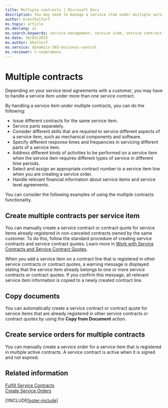 ```yaml
---
title: Multiple contracts | Microsoft Docs
description: You may need to manage a service item under multiple service contracts based on your agreements with customers.
author: brentholtorf
ms.topic: article
ms.devlang: al
ms.search.keywords: service management, service item, service contract, service order, service level agreement, SLA, multiple contracts
ms.date: 10/03/2025
ms.author: bholtorf
ms.service: dynamics-365-business-central
ms.reviewer: v-soumramani
---
```


# Multiple contracts

Depending on your service level agreements with a customer, you may have to handle a service item under more than one service contract.  
  
By handling a service item under multiple contracts, you can do the following:  
  
* Issue different contracts for the same service item.  
* Service parts separately.  
* Consider different skills that are required to service different aspects of a service item, such as mechanical components and software.  
* Specify different response times and frequencies in servicing different parts of a service item.  
* Address different kinds of activities to be performed on a service item when the service item requires different types of service in different time periods.  
* Select and assign an appropriate contract number to a service item line when you are creating a service order.  
* Handle relevant financial information about service items and service level agreements.  
  
You can consider the following examples of using the multiple contracts functionality.  
  
## Create multiple contracts per service item

You can manually create a service contract or contract quote for service items already registered in non-canceled contracts owned by the same customer. To do this, follow the standard procedure of creating service contracts and service contract quotes. Learn more in [Work with Service Contracts and Service Contract Quotes](service-how-to-create-service-contracts-and-service-contract-quotes.md).  
  
When you add a service item on a contract line that is registered in other service contracts or contract quotes, a warning message is displayed stating that the service item already belongs to one or more service contracts or contract quotes. If you confirm this message, all relevant service item information is copied to a newly created contract line.  
  
## Copy documents

You can automatically create a service contract or contract quote for service items that are already registered in other service contracts or contract quotes by using the **Copy from Document** action.  
  
## Create service orders for multiple contracts

You can manually create a service order for a service item that is registered in multiple active contracts. A service contract is active when it is signed and not expired.  
  
## Related information

[Fulfill Service Contracts](service-fulfill-service-contracts.md)  
[Create Service Orders](service-how-to-create-service-orders.md)  

[!INCLUDE[footer-include](includes/footer-banner.md)]

